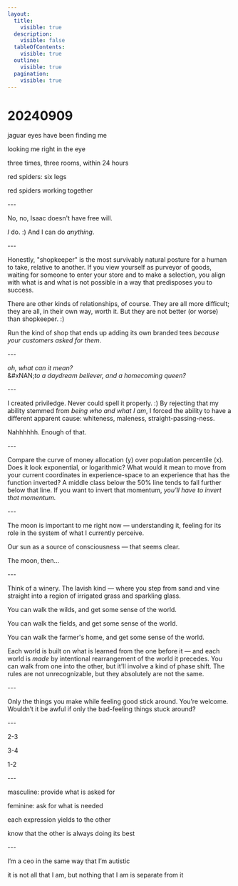 ```yaml
---
layout:
  title:
    visible: true
  description:
    visible: false
  tableOfContents:
    visible: true
  outline:
    visible: true
  pagination:
    visible: true
---
```


# 20240909

jaguar eyes have been finding me

looking me right in the eye

three times, three rooms, within 24 hours

red spiders: six legs

red spiders working together

\---

No, no, Isaac doesn't have free will.

_I_ do. :) And I can do _anything_.

\---

Honestly, "shopkeeper" is the most survivably natural posture for a human to take, relative to another. If you view yourself as purveyor of goods, waiting for someone to enter your store and to make a selection, you align with what is and what is not possible in a way that predisposes you to success.

There are other kinds of relationships, of course. They are all more difficult; they are all, in their own way, worth it. But they are not better (or worse) than shopkeeper. :)

Run the kind of shop that ends up adding its own branded tees _because your customers asked for them_.

\---

_oh, what can it mean?_\
&#xNAN;_&#x74;o a daydream believer, and a homecoming queen?_

\---

I created priviledge. Never could spell it properly. :) By rejecting that my ability stemmed from _being who and what I am_, I forced the ability to have a different apparent cause: whiteness, maleness, straight-passing-ness.

Nahhhhhh. Enough of that.

\---

Compare the curve of money allocation (y) over population percentile (x). Does it look exponential, or logarithmic? What would it mean to move from your current coordinates in experience-space to an experience that has the function inverted? A middle class below the 50% line tends to fall further below that line. If you want to invert that momentum, _you'll have to invert that momentum._

\---

The moon is important to me right now — understanding it, feeling for its role in the system of what I currently perceive.

Our sun as a source of consciousness — that seems clear.

The moon, then...

\---

Think of a winery. The lavish kind — where you step from sand and vine straight into a region of irrigated grass and sparkling glass.

You can walk the wilds, and get some sense of the world.

You can walk the fields, and get some sense of the world.

You can walk the farmer's home, and get some sense of the world.

Each world is built on what is learned from the one before it — and each world is _made_ by intentional rearrangement of the world it precedes. You can walk from one into the other, but it'll involve a kind of phase shift. The rules are not unrecognizable, but they absolutely are not the same.

\---

Only the things you make while feeling good stick around. You’re welcome. Wouldn’t it be awful if only the bad-feeling things stuck around?

\---

2-3

3-4

1-2

\---

masculine: provide what is asked for

feminine: ask for what is needed

each expression yields to the other

know that the other is always doing its best

\---

I’m a ceo in the same way that I’m autistic

it is not all that I am, but nothing that I am is separate from it
